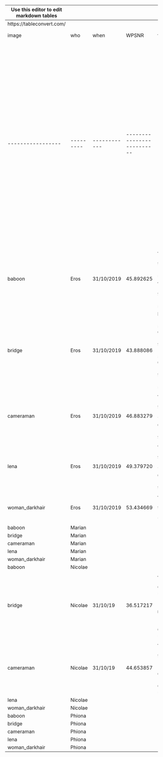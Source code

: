 | Use this editor to edit markdown tables |                    |                          |                                                      |                                                                                                                                                                                                                                                                                                                                                                                                                                                                                                                                                                                                                                                                                                                                                                                                                                            |
|-----------------------------------------|--------------------|--------------------------|------------------------------------------------------|--------------------------------------------------------------------------------------------------------------------------------------------------------------------------------------------------------------------------------------------------------------------------------------------------------------------------------------------------------------------------------------------------------------------------------------------------------------------------------------------------------------------------------------------------------------------------------------------------------------------------------------------------------------------------------------------------------------------------------------------------------------------------------------------------------------------------------------------|
| https://tableconvert\.com/              |                    |                          |                                                      |                                                                                                                                                                                                                                                                                                                                                                                                                                                                                                                                                                                                                                                                                                                                                                                                                                            |
|                                         |                    |                          |                                                      |                                                                                                                                                                                                                                                                                                                                                                                                                                                                                                                                                                                                                                                                                                                                                                                                                                            |
|                                         |                    |                          |                                                      |                                                                                                                                                                                                                                                                                                                                                                                                                                                                                                                                                                                                                                                                                                                                                                                                                                            |
| image                                   | who                | when                     | WPSNR                                                | filters                                                                                                                                                                                                                                                                                                                                                                                                                                                                                                                                                                                                                                                                                                                                                                                                                                    |
| \-\-\-\-\-\-\-\-\-\-\-\-\-\-\-\-\-      | \-\-\-\-\-\-\-\-\- | \-\-\-\-\-\-\-\-\-\-\-\- | \-\-\-\-\-\-\-\-\-\-\-\-\-\-\-\-\-\-\-\-\-\-\-\-\-\- | \-\-\-\-\-\-\-\-\-\-\-\-\-\-\-\-\-\-\-\-\-\-\-\-\-\-\-\-\-\-\-\-\-\-\-\-\-\-\-\-\-\-\-\-\-\-\-\-\-\-\-\-\-\-\-\-\-\-\-\-\-\-\-\-\-\-\-\-\-\-\-\-\-\-\-\-\-\-\-\-\-\-\-\-\-\-\-\-\-\-\-\-\-\-\-\-\-\-\-\-\-\-\-\-\-\-\-\-\-\-\-\-\-\-\-\-\-\-\-\-\-\-\-\-\-\-\-\-\-\-\-\-\-\-\-\-\-\-\-\-\-\-\-\-\-\-\-\-\-\-\-\-\-\-\-\-\-\-\-\-\-\-\-\-\-\-\-\-\-\-\-\-\-\-\-\-\-\-\-\-\-\-\-\-\-\-\-\-\-\-\-\-\-\-\-\-\-\-\-\-\-\-\-\-\-\-\-\-\-\-\-\-\-\-\-\-\-\-\-\-\-\-\-\-\-\-\-\-\-\-\-\-\-\-\-\-\-\-\-\-\-\-\-\-\-\-\-\-\-\-\-\-\-\-\-\-\-\-\-\-\-\-\-\-\-\-\-\-\-\-\-\-\-\-\-\-\-\-\-\-\-\-\-\-\-\-\-\-\-\-\-\-\-\-\-\-\-\-\-\-\-\-\-\-\-\-\-\-\-\-\-\-\-\-\-\-\-\-\-\-\-\-\-\-\-\-\-\-\-\-\-\-\-\-\-\-\-\-\-\-\-\-\-\-\-\-\-\-\-\-\-\-\-\-\-\-\-\-\-\-\-\-\-\-\-\-\-\-\-\-\-\-\-\-\-\-\-\-\-\-\-\-\-\-\-\-\-\-\-\-\-\-\-\-\-\-\-\-\-\-\-\-\-\-\- |
| baboon                                  | Eros               | 31/10/2019               | 45\.892625                                           | JPEG \(qualityfactor = 96\); Blurring \(noisepower = 5\.000000e\-01\); JPEG \(qualityfactor = 96\); Blurring \(noisepower = 5\.000000e\-01\);                                                                                                                                                                                                                                                                                                                                                                                                                                                                                                                                                                                                                                                                                              |
| bridge                                  | Eros               | 31/10/2019               | 43\.888086                                           | Blurring \(noisepower = 5\.000000e\-01\);JPEG \(qualityfactor = 96\);Blurring \(noisepower = 5\.000000e\-01\);JPEG \(qualityfactor = 96\);Blurring \(noisepower = 5\.000000e\-01\);                                                                                                                                                                                                                                                                                                                                                                                                                                                                                                                                                                                                                                                        |
| cameraman                               | Eros               | 31/10/2019               | 46\.883279                                           | JPEG \(qualityfactor = 95\);Blurring \(noisepower = 7\.175000e\-01\);JPEG \(qualityfactor = 95\);                                                                                                                                                                                                                                                                                                                                                                                                                                                                                                                                                                                                                                                                                                                                          |
| lena                                    | Eros               | 31/10/2019               | 49\.379720                                           | JPEG \(qualityfactor = 95\);Blurring \(noisepower = 7\.175000e\-01\);JPEG \(qualityfactor = 95\);                                                                                                                                                                                                                                                                                                                                                                                                                                                                                                                                                                                                                                                                                                                                          |
| woman\_darkhair                         | Eros               | 31/10/2019               | 53\.434669                                           | JPEG \(qualityfactor = 95\);Blurring \(noisepower = 7\.175000e\-01\);                                                                                                                                                                                                                                                                                                                                                                                                                                                                                                                                                                                                                                                                                                                                                                      |
| baboon                                  | Marian             |                          |                                                      |                                                                                                                                                                                                                                                                                                                                                                                                                                                                                                                                                                                                                                                                                                                                                                                                                                            |
| bridge                                  | Marian             |                          |                                                      |                                                                                                                                                                                                                                                                                                                                                                                                                                                                                                                                                                                                                                                                                                                                                                                                                                            |
| cameraman                               | Marian             |                          |                                                      |                                                                                                                                                                                                                                                                                                                                                                                                                                                                                                                                                                                                                                                                                                                                                                                                                                            |
| lena                                    | Marian             |                          |                                                      |                                                                                                                                                                                                                                                                                                                                                                                                                                                                                                                                                                                                                                                                                                                                                                                                                                            |
| woman\_darkhair                         | Marian             |                          |                                                      |                                                                                                                                                                                                                                                                                                                                                                                                                                                                                                                                                                                                                                                                                                                                                                                                                                            |
| baboon                                  | Nicolae            |                          |                                                      |                                                                                                                                                                                                                                                                                                                                                                                                                                                                                                                                                                                                                                                                                                                                                                                                                                            |
| bridge                                  | Nicolae            | 31/10/19                 | 36\.517217                                           | AWGN \(noisepower = 0\.001000, seed = 100\);Sharpening \(noisepower = 1, nradius = 1\);AWGN \(noisepower = 0\.001000, seed = 100\);                                                                                                                                                                                                                                                                                                                                                                                                                                                                                                                                                                                                                                                                                                        |
| cameraman                               | Nicolae            | 31/10/19                 | 44\.653857                                           | JPEG \(qualityfactor = 96\);Blurring \(noisepower = 1\.000000e\-02\);AWGN \(noisepower = 0\.001000, seed = 100\);                                                                                                                                                                                                                                                                                                                                                                                                                                                                                                                                                                                                                                                                                                                          |
| lena                                    | Nicolae            |                          |                                                      |                                                                                                                                                                                                                                                                                                                                                                                                                                                                                                                                                                                                                                                                                                                                                                                                                                            |
| woman\_darkhair                         | Nicolae            |                          |                                                      |                                                                                                                                                                                                                                                                                                                                                                                                                                                                                                                                                                                                                                                                                                                                                                                                                                            |
| baboon                                  | Phiona             |                          |                                                      |                                                                                                                                                                                                                                                                                                                                                                                                                                                                                                                                                                                                                                                                                                                                                                                                                                            |
| bridge                                  | Phiona             |                          |                                                      |                                                                                                                                                                                                                                                                                                                                                                                                                                                                                                                                                                                                                                                                                                                                                                                                                                            |
| cameraman                               | Phiona             |                          |                                                      |                                                                                                                                                                                                                                                                                                                                                                                                                                                                                                                                                                                                                                                                                                                                                                                                                                            |
| lena                                    | Phiona             |                          |                                                      |                                                                                                                                                                                                                                                                                                                                                                                                                                                                                                                                                                                                                                                                                                                                                                                                                                            |
| woman\_darkhair                         | Phiona             |                          |                                                      |                                                                                                                                                                                                                                                                                                                                                                                                                                                                                                                                                                                                                                                                                                                                                                                                                                            |
